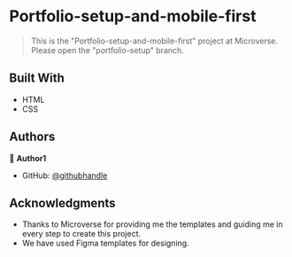 # Portfolio-setup-and-mobile-first


> This is the "Portfolio-setup-and-mobile-first" project at Microverse.
> Please open the "portfolio-setup" branch.


## Built With

- HTML
- CSS


## Authors

👤 **Author1**

- GitHub: [@githubhandle](https://github.com/anita00001)


## Acknowledgments

- Thanks to Microverse for providing me the templates and guiding me in every step to create this project.
- We have used Figma templates for designing.
